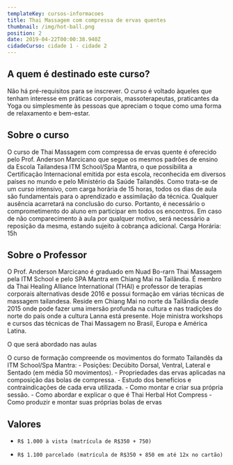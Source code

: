 ```yaml
---
templateKey: cursos-informacoes
title: Thai Massagem com compressa de ervas quentes
thumbnail: /img/hot-ball.png
position: 2
date: 2019-04-22T00:00:38.940Z
cidadeCurso: cidade 1 - cidade 2
---
```

## **A quem é destinado este curso?**

Não há pré-requisitos para se inscrever. O curso é voltado àqueles que tenham interesse em práticas corporais, massoterapeutas, praticantes da Yoga ou simplesmente às pessoas que apreciam o toque como uma forma de relaxamento e bem-estar.



## Sobre o curso

O curso de Thai Massagem com compressa de ervas quente é oferecido pelo Prof. Anderson Marcicano que segue os mesmos padrões de ensino da Escola Tailandesa ITM School/Spa Mantra, o que possibilita a Certificação Internacional emitida por esta escola, reconhecida em diversos países no mundo e pelo Ministério da Saúde Tailandês. Como trata-se de um curso intensivo, com carga horária de 15 horas, todos os dias de aula são fundamentais para o aprendizado e assimilação da técnica. Qualquer ausência acarretará na conclusão do curso. Portanto, é necessário o comprometimento do aluno em participar em todos os encontros. Em caso de não comparecimento à aula por qualquer motivo, será necessário a reposição da mesma, estando sujeito à cobrança adicional. Carga Horária: 15h



## Sobre o Professor

O Prof. Anderson Marcicano é graduado em Nuad Bo-rarn Thai Massagem pela ITM School e pelo SPA Mantra em Chiang Mai na Tailândia. É membro da Thai Healing Alliance International (THAI) e professor de terapias corporais alternativas desde 2016 e possui formação em várias técnicas de massagem tailandesa. Reside em Chiang Mai no norte da Tailândia desde 2015 onde pode fazer uma imersão profunda na cultura e nas tradições do norte do país onde a cultura Lanna está presente. Hoje ministra workshops e cursos das técnicas de Thai Massagem no Brasil, Europa e América Latina.

O que será abordado nas aulas



O curso de formação compreende os movimentos do formato Tailandês da ITM School/Spa Mantra: - Posições: Decúbito Dorsal, Ventral, Lateral e Sentado (em média 50 movimentos). - Propriedades das ervas aplicadas na composição das bolas de compressa. - Estudo dos benefícios e contraindicações de cada erva utilizada. - Como montar e criar sua própria sessão. - Como abordar e explicar o que é Thai Herbal Hot Compress - Como produzir e montar suas próprias bolas de ervas



## Valores

*     R$ 1.000 à vista (matrícula de R$350 + 750)
*     R$ 1.100 parcelado (matrícula de R$350 + 850 em até 12x no cartão)

